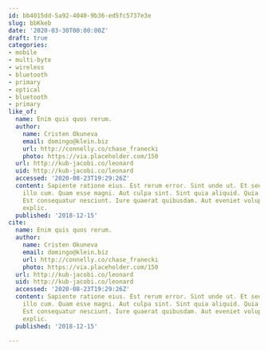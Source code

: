 ```yaml
---
id: bb4015dd-5a92-4040-9b36-ed5fc5737e3e
slug: bbKkeb
date: '2020-03-30T00:00:00Z'
draft: true
categories:
- mobile
- multi-byte
- wireless
- bluetooth
- primary
- optical
- bluetooth
- primary
like_of:
  name: Enim quis quos rerum.
  author:
    name: Cristen Okuneva
    email: domingo@klein.biz
    url: http://connelly.co/chase_franecki
    photo: https://via.placeholder.com/150
  url: http://kub-jacobi.co/leonard
  uid: http://kub-jacobi.co/leonard
  accessed: '2020-08-23T19:29:26Z'
  content: Sapiente ratione eius. Est rerum error. Sint unde ut. Et sed placeat. Laudantium
    illo cum. Quam esse magni. Aut culpa sint. Sint quia aliquid. Quia odit blanditiis.
    Est consequatur nesciunt. Iure quaerat quibusdam. Aut eveniet voluptatum. Qui
    explic.
  published: '2018-12-15'
cite:
  name: Enim quis quos rerum.
  author:
    name: Cristen Okuneva
    email: domingo@klein.biz
    url: http://connelly.co/chase_franecki
    photo: https://via.placeholder.com/150
  url: http://kub-jacobi.co/leonard
  uid: http://kub-jacobi.co/leonard
  accessed: '2020-08-23T19:29:26Z'
  content: Sapiente ratione eius. Est rerum error. Sint unde ut. Et sed placeat. Laudantium
    illo cum. Quam esse magni. Aut culpa sint. Sint quia aliquid. Quia odit blanditiis.
    Est consequatur nesciunt. Iure quaerat quibusdam. Aut eveniet voluptatum. Qui
    explic.
  published: '2018-12-15'

---
```



